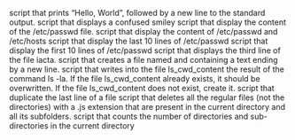 script that prints “Hello, World”, followed by a new line to the standard output.
script that displays a confused smiley
script that display the content of the /etc/passwd file.
script that display the content of /etc/passwd and /etc/hosts
script that display the last 10 lines of /etc/passwd
script that display the first 10 lines of /etc/passwd
script that displays the third line of the file iacta.
script that creates a file named and containing a text ending by a new line.
script that writes into the file ls_cwd_content the result of the command ls -la. If the file ls_cwd_content already exists, it should be overwritten. If the file ls_cwd_content does not exist, create it.
script that duplicate the last line of a file
script that deletes all the regular files (not the directories) with a .js extension that are present in the current directory and all its subfolders.
script that counts the number of directories and sub-directories in the current directory
